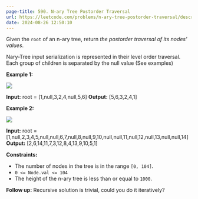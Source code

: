 ```yaml
---
page-title: 590. N-ary Tree Postorder Traversal
url: https://leetcode.com/problems/n-ary-tree-postorder-traversal/description/?envType=daily-question&envId=2024-08-26
date: 2024-08-26 12:50:10
---
```

Given the `root` of an n-ary tree, return *the postorder traversal of its nodes' values*.

Nary-Tree input serialization is represented in their level order traversal. Each group of children is separated by the null value (See examples)

**Example 1:**

![](https://assets.leetcode.com/uploads/2018/10/12/narytreeexample.png)

**Input:** root = \[1,null,3,2,4,null,5,6\]
**Output:** \[5,6,3,2,4,1\]

**Example 2:**

![](https://assets.leetcode.com/uploads/2019/11/08/sample_4_964.png)

**Input:** root = \[1,null,2,3,4,5,null,null,6,7,null,8,null,9,10,null,null,11,null,12,null,13,null,null,14\]
**Output:** \[2,6,14,11,7,3,12,8,4,13,9,10,5,1\]

**Constraints:**

-   The number of nodes in the tree is in the range `[0, 104]`.
-   `0 <= Node.val <= 104`
-   The height of the n-ary tree is less than or equal to `1000`.

**Follow up:** Recursive solution is trivial, could you do it iteratively?